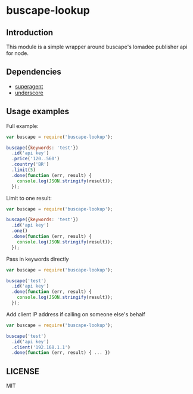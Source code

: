 # buscape-lookup

## Introduction

This module is a simple wrapper around buscape's lomadee publisher api for node.

## Dependencies

* [superagent](http://github.com/visionmedia/superagent)
* [underscore](http://github.com/jashkenas/underscore)

## Usage examples

Full example:

```javascript
var buscape = require('buscape-lookup');

buscape({keywords: 'test'})
  .id('api key')
  .price('120..560')
  .country('BR')
  .limit(5)
  .done(function (err, result) {
    console.log(JSON.stringify(result));
  });
```

Limit to one result:

```javascript
var buscape = require('buscape-lookup');

buscape({keywords: 'test'})
  .id('api key')
  .one()
  .done(function (err, result) {
    console.log(JSON.stringify(result));
  });
```

Pass in keywords directly

```javascript
var buscape = require('buscape-lookup');

buscape('test')
  .id('api key')
  .done(function (err, result) {
    console.log(JSON.stringify(result));
  });
```

Add client IP address if calling on someone else's behalf

```javascript
var buscape = require('buscape-lookup');

buscape('test')
  .id('api key')
  .client('192.168.1.1')
  .done(function (err, result) { ... })
```

## LICENSE

MIT
